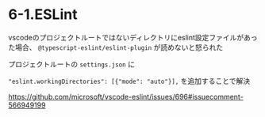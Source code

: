 # 6-1.ESLint

vscodeのプロジェクトルートではないディレクトリにeslint設定ファイルがあった場合、 `@typescript-eslint/eslint-plugin` が読めないと怒られた

プロジェクトルートの `settings.json` に

`"eslint.workingDirectories": [{"mode": "auto"}],` を追加することで解決

https://github.com/microsoft/vscode-eslint/issues/696#issuecomment-566949199
